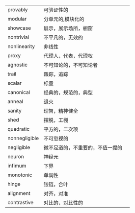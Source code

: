 | | | |
|---|---|---|
|provably|可验证性的||
|modular|分单元的,模块化的||
|showcase|展示，展示场所，橱窗||
|nontrivial|不平凡的，无效的||
|nonlinearity|非线性||
|proxy|代理人，代表，代理权||
|agnostic|不可知论的，不可知论者||
|trail|跟踪，追踪||
|scalar|标量||
|canonical|经典的，规范的，典型||
|anneal|退火||
|sanity|理智，精神健全||
|shed|摆脱，工棚||
|quadratic|平方的，二次项||
|nonnegligible|不可忽视的||
|negligible|微不足道的，不重要的，不值一提的||
|neuron|神经元||
|infimum|下界||
|monotonic|单调性||
|hinge|铰链，合叶||
|alignment|对齐，对准||
|contrastive|对比的，对比性的||
